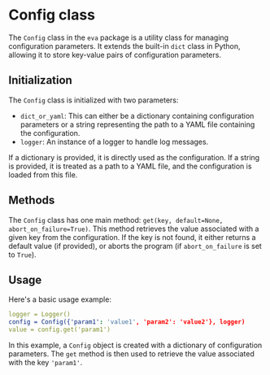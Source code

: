 # Config class

The `Config` class in the `eva` package is a utility class for managing configuration parameters. It extends the built-in `dict` class in Python, allowing it to store key-value pairs of configuration parameters.

## Initialization

The `Config` class is initialized with two parameters:

- `dict_or_yaml`: This can either be a dictionary containing configuration parameters or a string representing the path to a YAML file containing the configuration.
- `logger`: An instance of a logger to handle log messages.

If a dictionary is provided, it is directly used as the configuration. If a string is provided, it is treated as a path to a YAML file, and the configuration is loaded from this file.

## Methods

The `Config` class has one main method: `get(key, default=None, abort_on_failure=True)`. This method retrieves the value associated with a given key from the configuration. If the key is not found, it either returns a default value (if provided), or aborts the program (if `abort_on_failure` is set to `True`).

## Usage

Here's a basic usage example:

```yaml
logger = Logger()
config = Config({'param1': 'value1', 'param2': 'value2'}, logger)
value = config.get('param1')
```

In this example, a `Config` object is created with a dictionary of configuration parameters. The `get` method is then used to retrieve the value associated with the key `'param1'`.
